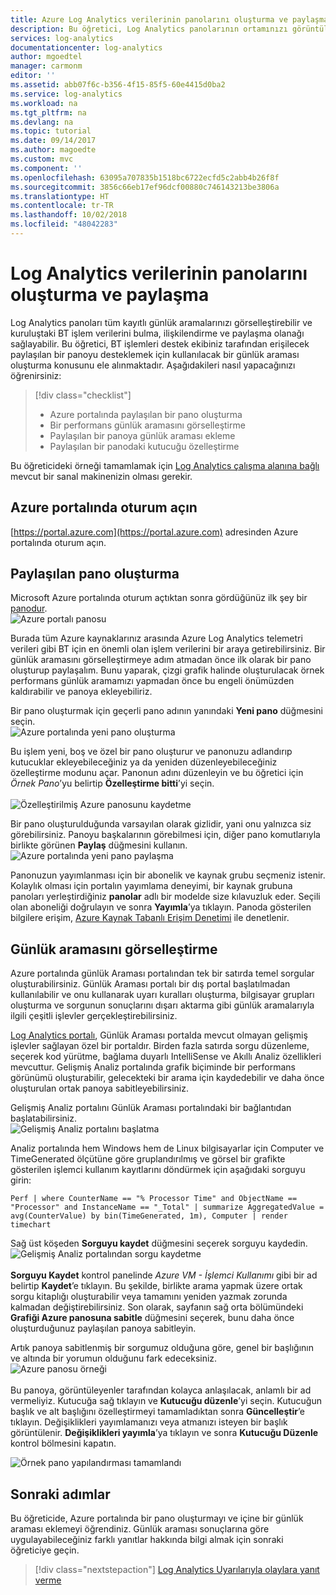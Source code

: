 ```yaml
---
title: Azure Log Analytics verilerinin panolarını oluşturma ve paylaşma | Microsoft Docs
description: Bu öğretici, Log Analytics panolarının ortamınızı görüntülemek için tek bir mercek sunarak tüm kayıtlı günlük aramalarınızı nasıl görüntüleyebileceğini anlamanız yardımcı olur.
services: log-analytics
documentationcenter: log-analytics
author: mgoedtel
manager: carmonm
editor: ''
ms.assetid: abb07f6c-b356-4f15-85f5-60e4415d0ba2
ms.service: log-analytics
ms.workload: na
ms.tgt_pltfrm: na
ms.devlang: na
ms.topic: tutorial
ms.date: 09/14/2017
ms.author: magoedte
ms.custom: mvc
ms.component: ''
ms.openlocfilehash: 63095a707835b1518bc6722ecfd5c2abb4b26f8f
ms.sourcegitcommit: 3856c66eb17ef96dcf00880c746143213be3806a
ms.translationtype: HT
ms.contentlocale: tr-TR
ms.lasthandoff: 10/02/2018
ms.locfileid: "48042283"
---
```

# <a name="create-and-share-dashboards-of-log-analytics-data"></a>Log Analytics verilerinin panolarını oluşturma ve paylaşma

Log Analytics panoları tüm kayıtlı günlük aramalarınızı görselleştirebilir ve kuruluştaki BT işlem verilerini bulma, ilişkilendirme ve paylaşma olanağı sağlayabilir.  Bu öğretici, BT işlemleri destek ekibiniz tarafından erişilecek paylaşılan bir panoyu desteklemek için kullanılacak bir günlük araması oluşturma konusunu ele alınmaktadır.  Aşağıdakileri nasıl yapacağınızı öğrenirsiniz:

> [!div class="checklist"]
> * Azure portalında paylaşılan bir pano oluşturma
> * Bir performans günlük aramasını görselleştirme 
> * Paylaşılan bir panoya günlük araması ekleme 
> * Paylaşılan bir panodaki kutucuğu özelleştirme

Bu öğreticideki örneği tamamlamak için [Log Analytics çalışma alanına bağlı](log-analytics-quick-collect-azurevm.md) mevcut bir sanal makinenizin olması gerekir.  
 
## <a name="log-in-to-azure-portal"></a>Azure portalında oturum açın
[https://portal.azure.com](https://portal.azure.com) adresinden Azure portalında oturum açın. 

## <a name="create-a-shared-dashboard"></a>Paylaşılan pano oluşturma

Microsoft Azure portalında oturum açtıktan sonra gördüğünüz ilk şey bir [panodur](../azure-portal/azure-portal-dashboards.md).<br> ![Azure portalı panosu](media/log-analytics-tutorial-dashboards/log-analytics-portal-dashboard.png)

Burada tüm Azure kaynaklarınız arasında Azure Log Analytics telemetri verileri gibi BT için en önemli olan işlem verilerini bir araya getirebilirsiniz.  Bir günlük aramasını görselleştirmeye adım atmadan önce ilk olarak bir pano oluşturup paylaşalım.  Bunu yaparak, çizgi grafik halinde oluşturulacak örnek performans günlük aramamızı yapmadan önce bu engeli önümüzden kaldırabilir ve panoya ekleyebiliriz.  

Bir pano oluşturmak için geçerli pano adının yanındaki **Yeni pano** düğmesini seçin.<br> ![Azure portalında yeni pano oluşturma](media/log-analytics-tutorial-dashboards/log-analytics-create-dashboard-01.png)

Bu işlem yeni, boş ve özel bir pano oluşturur ve panonuzu adlandırıp kutucuklar ekleyebileceğiniz ya da yeniden düzenleyebileceğiniz özelleştirme modunu açar. Panonun adını düzenleyin ve bu öğretici için *Örnek Pano*’yu belirtip **Özelleştirme bitti**’yi seçin.<br><br> ![Özelleştirilmiş Azure panosunu kaydetme](media/log-analytics-tutorial-dashboards/log-analytics-create-dashboard-02.png)

Bir pano oluşturulduğunda varsayılan olarak gizlidir, yani onu yalnızca siz görebilirsiniz. Panoyu başkalarının görebilmesi için, diğer pano komutlarıyla birlikte görünen **Paylaş** düğmesini kullanın.<br> ![Azure portalında yeni pano paylaşma](media/log-analytics-tutorial-dashboards/log-analytics-share-dashboard.png) 

Panonuzun yayımlanması için bir abonelik ve kaynak grubu seçmeniz istenir. Kolaylık olması için portalın yayımlama deneyimi, bir kaynak grubuna panoları yerleştirdiğiniz **panolar** adlı bir modelde size kılavuzluk eder.  Seçili olan aboneliği doğrulayın ve sonra **Yayımla**’ya tıklayın.  Panoda gösterilen bilgilere erişim, [Azure Kaynak Tabanlı Erişim Denetimi](../role-based-access-control/role-assignments-portal.md) ile denetlenir.   

## <a name="visualize-a-log-search"></a>Günlük aramasını görselleştirme

Azure portalında günlük Araması portalından tek bir satırda temel sorgular oluşturabilirsiniz. Günlük Araması portalı bir dış portal başlatılmadan kullanılabilir ve onu kullanarak uyarı kuralları oluşturma, bilgisayar grupları oluşturma ve sorgunun sonuçlarını dışarı aktarma gibi günlük aramalarıyla ilgili çeşitli işlevler gerçekleştirebilirsiniz. 

[Log Analytics portalı](../log-analytics/query-language/get-started-analytics-portal.md), Günlük Araması portalda mevcut olmayan gelişmiş işlevler sağlayan özel bir portaldır. Birden fazla satırda sorgu düzenleme, seçerek kod yürütme, bağlama duyarlı IntelliSense ve Akıllı Analiz özellikleri mevcuttur. Gelişmiş Analiz portalında grafik biçiminde bir performans görünümü oluşturabilir, gelecekteki bir arama için kaydedebilir ve daha önce oluşturulan ortak panoya sabitleyebilirsiniz.   

Gelişmiş Analiz portalını Günlük Araması portalındaki bir bağlantıdan başlatabilirsiniz.<br> ![Gelişmiş Analiz portalını başlatma](media/log-analytics-tutorial-dashboards/log-analytics-advancedportal-01.png)

Analiz portalında hem Windows hem de Linux bilgisayarlar için Computer ve TimeGenerated ölçütüne göre gruplandırılmış ve görsel bir grafikte gösterilen işlemci kullanım kayıtlarını döndürmek için aşağıdaki sorguyu girin:

```
Perf | where CounterName == "% Processor Time" and ObjectName == "Processor" and InstanceName == "_Total" | summarize AggregatedValue = avg(CounterValue) by bin(TimeGenerated, 1m), Computer | render timechart
```

Sağ üst köşeden **Sorguyu kaydet** düğmesini seçerek sorguyu kaydedin.<br> ![Gelişmiş Analiz portalından sorgu kaydetme](media/log-analytics-tutorial-dashboards/log-analytics-advancedportal-02.png)<br><br> **Sorguyu Kaydet** kontrol panelinde *Azure VM - İşlemci Kullanımı* gibi bir ad belirtip **Kaydet**’e tıklayın.  Bu şekilde, birlikte arama yapmak üzere ortak sorgu kitaplığı oluşturabilir veya tamamını yeniden yazmak zorunda kalmadan değiştirebilirsiniz.  Son olarak, sayfanın sağ orta bölümündeki **Grafiği Azure panosuna sabitle** düğmesini seçerek, bunu daha önce oluşturduğunuz paylaşılan panoya sabitleyin.  

Artık panoya sabitlenmiş bir sorgumuz olduğuna göre, genel bir başlığının ve altında bir yorumun olduğunu fark edeceksiniz.<br> ![Azure panosu örneği](media/log-analytics-tutorial-dashboards/log-analytics-modify-dashboard-01.png)<br><br>  Bu panoya, görüntüleyenler tarafından kolayca anlaşılacak, anlamlı bir ad vermeliyiz.  Kutucuğa sağ tıklayın ve **Kutucuğu düzenle**’yi seçin.  Kutucuğun başlık ve alt başlığını özelleştirmeyi tamamladıktan sonra **Güncelleştir**’e tıklayın.  Değişiklikleri yayımlamanızı veya atmanızı isteyen bir başlık görüntülenir.  **Değişiklikleri yayımla**’ya tıklayın ve sonra **Kutucuğu Düzenle** kontrol bölmesini kapatın.  

![Örnek pano yapılandırması tamamlandı](media/log-analytics-tutorial-dashboards/log-analytics-modify-dashboard-02.png)

## <a name="next-steps"></a>Sonraki adımlar
Bu öğreticide, Azure portalında bir pano oluşturmayı ve içine bir günlük araması eklemeyi öğrendiniz.  Günlük araması sonuçlarına göre uygulayabileceğiniz farklı yanıtlar hakkında bilgi almak için sonraki öğreticiye geçin.  

> [!div class="nextstepaction"]
> [Log Analytics Uyarılarıyla olaylara yanıt verme](log-analytics-tutorial-response.md)